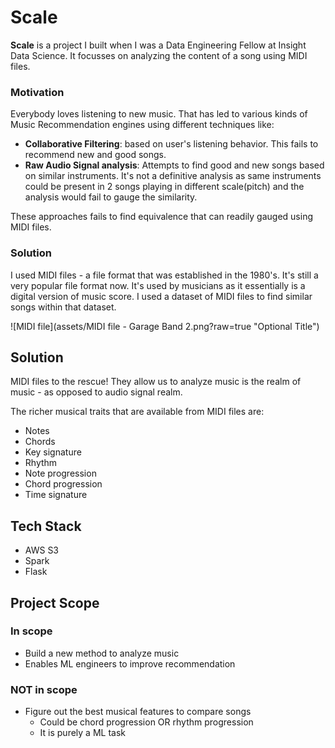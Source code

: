 # Scale
**Scale** is a project I built when I was a Data Engineering Fellow at Insight Data Science. It focusses on analyzing the content of a song using MIDI files.

### Motivation
Everybody loves listening to new music. That has led to various kinds of Music Recommendation engines using different techniques like:
* **Collaborative Filtering**: based on user's listening behavior. This fails to recommend new and good songs.
* **Raw Audio Signal analysis**: Attempts to find good and new songs based on similar instruments. It's not a definitive analysis as same instruments could be present in 2 songs playing in different scale(pitch) and the analysis would fail to gauge the similarity.

These approaches fails to find equivalence that can readily gauged using MIDI files.

### Solution
I used MIDI files - a file format that was established in the 1980's. It's still a very popular file format now. It's used by musicians as it essentially is a digital version of music score. I used a dataset of MIDI files to find similar songs within that dataset.


![MIDI file](assets/MIDI file - Garage Band 2.png?raw=true "Optional Title")



## Solution
MIDI files to the rescue! They allow us to analyze music is the realm of music - as opposed to audio signal realm.

The richer musical traits that are available from MIDI files are:
* Notes
* Chords
* Key signature
* Rhythm
* Note progression
* Chord progression
* Time signature

## Tech Stack
* AWS S3
* Spark
* Flask

## Project Scope
### In scope
* Build a new method to analyze music
* Enables ML engineers to improve recommendation

### NOT in scope
* Figure out the best musical features to compare songs
  * Could be chord progression OR rhythm progression
  * It is purely a ML task
